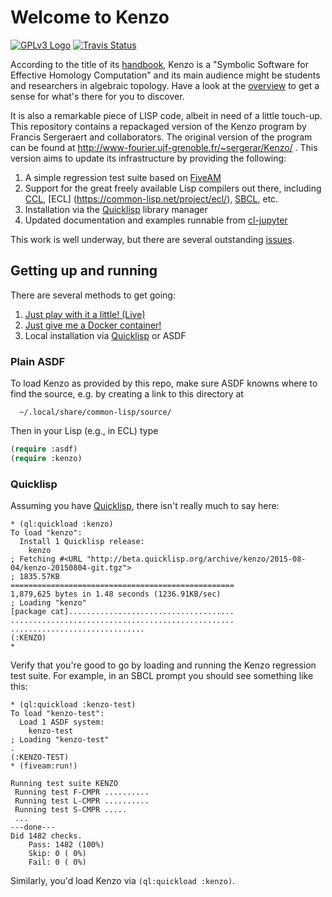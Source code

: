 # Welcome to Kenzo

[![GPLv3 Logo](http://www.gnu.org/graphics/gplv3-127x51.png)](http://www.gnu.org/licenses/gpl-3.0.en.html)
[![Travis Status](https://travis-ci.org/gheber/kenzo.svg?branch=master)](https://travis-ci.org/gheber/kenzo)

According to the title of its
[handbook](https://github.com/gheber/kenzo/blob/master/doc/Kenzo-Doc.pdf),
Kenzo is a "Symbolic Software for Effective Homology Computation" and
its main audience might be students and researchers in algebraic topology.
Have a look at the [overview](http://yes.kenzocat.works/notebooks/Overview.ipynb) to get a
sense for what's there for you to discover.

It is also a remarkable piece of LISP code, albeit in need of a little touch-up.
This repository contains a repackaged version of the Kenzo program by Francis Sergeraert
and collaborators. The original version of the program can be found
at http://www-fourier.ujf-grenoble.fr/~sergerar/Kenzo/ .
This version aims to update its infrastructure by providing the following:

1. A simple regression test suite based on [FiveAM](http://common-lisp.net/project/fiveam/)
2. Support for the great freely available Lisp compilers out there, including [CCL](http://ccl.clozure.com/), [ECL] (https://common-lisp.net/project/ecl/), [SBCL](http://www.sbcl.org/), etc.
3. Installation via the [Quicklisp](http://www.quicklisp.org/beta/) library manager
4. Updated documentation and examples runnable from [cl-jupyter](https://github.com/fredokun/cl-jupyter)

This work is well underway, but there are several outstanding [issues](https://github.com/gheber/kenzo/issues).

## Getting up and running

There are several methods to get going:

1. [Just play with it a little! (Live)](http://yes.kenzocat.works/)
2. [Just give me a Docker container!](https://hub.docker.com/r/hapax/kenzo/)
3. Local installation via [Quicklisp](http://www.quicklisp.org/beta/) or ASDF

### Plain ASDF

To load Kenzo as provided by this repo, make sure ASDF knowns where to find
the source, e.g. by creating a link to this directory at

      ~/.local/share/common-lisp/source/

Then in your Lisp (e.g., in ECL) type
```lisp
(require :asdf)
(require :kenzo)
```

### Quicklisp

Assuming you have [Quicklisp](http://www.quicklisp.org/beta/), there isn't really much to say here:

```
* (ql:quickload :kenzo)
To load "kenzo":
  Install 1 Quicklisp release:
    kenzo
; Fetching #<URL "http://beta.quicklisp.org/archive/kenzo/2015-08-04/kenzo-20150804-git.tgz">
; 1835.57KB
==================================================
1,879,625 bytes in 1.48 seconds (1236.91KB/sec)
; Loading "kenzo"
[package cat].....................................
..................................................
..............................
(:KENZO)
*
```

Verify that you're good to go by loading and running the Kenzo regression test suite. For example, in an SBCL prompt you should see something like this:
```
* (ql:quickload :kenzo-test)
To load "kenzo-test":
  Load 1 ASDF system:
    kenzo-test
; Loading "kenzo-test"
.
(:KENZO-TEST)
* (fiveam:run!)

Running test suite KENZO
 Running test F-CMPR ..........
 Running test L-CMPR ..........
 Running test S-CMPR .....
 ...
---done---
Did 1482 checks.
    Pass: 1482 (100%)
    Skip: 0 ( 0%)
    Fail: 0 ( 0%)
```

Similarly, you'd load Kenzo via `(ql:quickload :kenzo)`.
